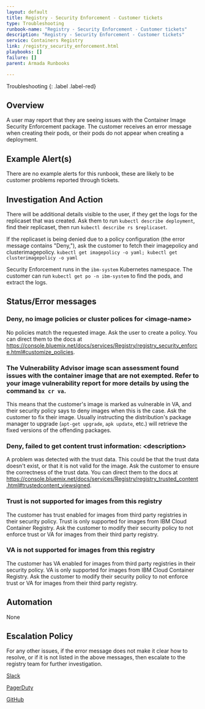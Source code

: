 ```yaml
---
layout: default
title: Registry - Security Enforcement - Customer tickets
type: Troubleshooting
runbook-name: "Registry - Security Enforcement - Customer tickets"
description: "Registry - Security Enforcement - Customer tickets"
service: Containers Registry
link: /registry_security_enforcement.html
playbooks: []
failure: []
parent: Armada Runbooks

---
```


Troubleshooting
{: .label .label-red}

## Overview

A user may report that they are seeing issues with the Container Image Security Enforcement package. The customer receives an error message when creating their pods, or their pods do not appear when creating a deployment.


## Example Alert(s)

There are no example alerts for this runbook, these are likely to be customer problems reported through tickets.

## Investigation And Action

There will be additional details visible to the user, if they get the logs for the replicaset that was created. Ask them to run `kubectl describe deployment`, find their replicaset, then run `kubectl describe rs $replicaset`.

If the replicaset is being denied due to a policy configuration (the error message contains "Deny,"), ask the customer to fetch their imagepolicy and clusterimagepolicy. `kubectl get imagepolicy -o yaml; kubectl get clusterimagepolicy -o yaml`

Security Enforcement runs in the `ibm-system` Kubernetes namespace. The customer can run `kubectl get po -n ibm-system` to find the pods, and extract the logs.

## Status/Error messages

### Deny, no image policies or cluster polices for &lt;image-name&gt;

No policies match the requested image. Ask the user to create a policy. You can direct them to the docs at https://console.bluemix.net/docs/services/Registry/registry_security_enforce.html#customize_policies.

### The Vulnerability Advisor image scan assessment found issues with the container image that are not exempted. Refer to your image vulnerability report for more details by using the command `bx cr va`.

This means that the customer's image is marked as vulnerable in VA, and their security policy says to deny images when this is the case. Ask the customer to fix their image. Usually instructing the distribution's package manager to upgrade (`apt-get upgrade`, `apk update`, etc.) will retrieve the fixed versions of the offending packages.

### Deny, failed to get content trust information: &lt;description&gt;

A problem was detected with the trust data. This could be that the trust data doesn't exist, or that it is not valid for the image. Ask the customer to ensure the correctness of the trust data. You can direct them to the docs at https://console.bluemix.net/docs/services/Registry/registry_trusted_content.html#trustedcontent_viewsigned.

### Trust is not supported for images from this registry

The customer has trust enabled for images from third party registries in their security policy. Trust is only supported for images from IBM Cloud Container Registry. Ask the customer to modify their security policy to not enforce trust or VA for images from their third party registry.

### VA is not supported for images from this registry

The customer has VA enabled for images from third party registries in their security policy. VA is only supported for images from IBM Cloud Container Registry. Ask the customer to modify their security policy to not enforce trust or VA for images from their third party registry.

## Automation

None

## Escalation Policy

For any other issues, if the error message does not make it clear how to resolve, or if it is not listed in the above messages, then escalate to the registry team for further investigation.

[Slack](https://ibm-argonauts.slack.com/messages/C53RR7TPE/)

[PagerDuty](https://ibm.pagerduty.com/escalation_policies#PVHCBN9)

[GitHub](https://github.ibm.com/alchemy-registry/registry-build-squad/issues/new)
